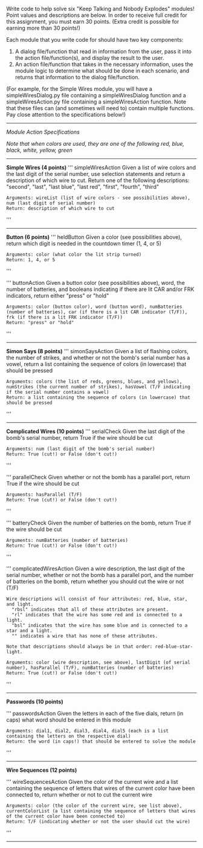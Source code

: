 Write code to help solve six "Keep Talking and Nobody Explodes" modules!  Point values and descriptions are below.  In order to receive full credit for this assignment, you must earn 30 points.  (Extra credit is possible for earning more than 30 points!)

Each module that you write code for should have two key components:
1. A dialog file/function that read in information from the user, pass it into the action file/function(s), and display the result to the user.
2. An action file/function that takes in the necessary information, uses the module logic to determine what should be done in each scenario, and returns that information to the dialog file/function.

(For example, for the Simple Wires module, you will have a simpleWiresDialog.py file containing a simpleWiresDialog function and a simpleWiresAction.py file containing a simpleWiresAction function.  Note that these files can (and sometimes will need to) contain multiple functions.  Pay close attention to the specifications below!)

----------------------------------------------------------------

*Module Action Specifications*

*Note that when colors are used, they are one of the following*
    *red, blue, black, white, yellow, green*

----------------------------------------------------------------

**Simple Wires (4 points)**
'''
simpleWiresAction
    Given a list of wire colors and the last digit of the serial number, use selection statements and return a description of which wire to cut.  Return one of the following descriptions:
        "second", "last", "last blue", "last red", "first", "fourth", "third"

    Arguments: wireList (list of wire colors - see possibilities above), num (last digit of serial number)
    Return: description of which wire to cut
'''

----------------------------------------------------------------

**Button (6 points)**
'''
heldButton
    Given a color (see possibilities above), return which digit is needed in the countdown timer (1, 4, or 5)

    Arguments: color (what color the lit strip turned)
    Return: 1, 4, or 5
'''


'''
buttonAction
    Given a button color (see possibilities above), word, the number of batteries, and booleans indicating if there are lit CAR and/or FRK indicators, return either "press" or "hold"

    Arguments: color (button color), word (button word), numBatteries (number of batteries), car (if there is a lit CAR indicator (T/F)), frk (if there is a lit FRK indicator (T/F))
    Return: "press" or "hold"
'''

----------------------------------------------------------------

**Simon Says (8 points)**
'''
simonSaysAction
    Given a list of flashing colors, the number of strikes, and whether or not the bomb's serial number has a vowel, return a list containing the sequence of colors (in lowercase) that should be pressed 

    Arguments: colors (the list of reds, greens, blues, and yellows), numStrikes (the current number of strikes), hasVowel (T/F indicating if the serial number contains a vowel)
    Return: a list containing the sequence of colors (in lowercase) that should be pressed
'''

----------------------------------------------------------------

**Complicated Wires (10 points)**
'''
serialCheck
    Given the last digit of the bomb's serial number, return True if the wire should be cut

    Arguments: num (last digit of the bomb's serial number)
    Return: True (cut!) or False (don't cut!)
'''


'''
parallelCheck
    Given whether or not the bomb has a parallel port, return True if the wire should be cut

    Arguments: hasParallel (T/F)
    Return: True (cut!) or False (don't cut!)
'''


'''
batteryCheck
    Given the number of batteries on the bomb, return True if the wire should be cut

    Arguments: numBatteries (number of batteries)
    Return: True (cut!) or False (don't cut!)
'''


'''
complicatedWiresAction
    Given a wire description, the last digit of the serial number, whether or not the bomb has a parallel port, 
    and the number of batteries on the bomb, return whether you should cut the wire or not (T/F)

    Wire descriptions will consist of four attributes: red, blue, star, and light.
      "rbsl" indicates that all of these attributes are present.
      "rl" indicates that the wire has some red and is connected to a light.
      "bsl" indicates that the wire has some blue and is connected to a star and a light.
      "" indicates a wire that has none of these attributes.

    Note that descriptions should always be in that order: red-blue-star-light.

    Arguments: color (wire description, see above), lastDigit (of serial number), hasParallel (T/F), numBatteries (number of batteries)
    Return: True (cut!) or False (don't cut!)
'''

----------------------------------------------------------------

**Passwords (10 points)**

'''
passwordsAction
    Given the letters in each of the five dials, return (in caps) what word should be entered in this module

    Arguments: dial1, dial2, dial3, dial4, dial5 (each is a list containing the letters on the respective dial)
    Return: the word (in caps!) that should be entered to solve the module
'''

----------------------------------------------------------------

**Wire Sequences (12 points)**

'''
wireSequencesAction
    Given the color of the current wire and a list containing the sequence of letters that wires of the current color
    have been connected to, return whether or not to cut the current wire

    Arguments: color (the color of the current wire, see list above), currentColorList (a list containing the sequence of letters that wires of the current color have been connected to)
    Return: T/F (indicating whether or not the user should cut the wire)
'''

----------------------------------------------------------------
